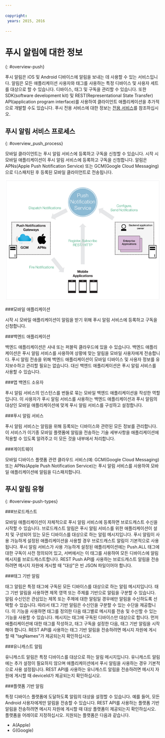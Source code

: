 ```yaml
---

copyright:
 years: 2015, 2016

---
```


# 푸시 알림에 대한 정보
{: #overview-push}

푸시 알림은 iOS 및 Android 디바이스에 알림을 보내는 데 사용할 수 있는 서비스입니다. 알림은 모든 애플리케이션 사용자와 태그를 사용하는 특정 디바이스 및 사용자 세트를 대상으로 할 수 있습니다. 디바이스, 태그 및 구독을 관리할 수 있습니다. 또한 SDK(software development kit) 및 REST(Representational State Transfer) API(application program interface)를 사용하여 클라이언트 애플리케이션을 추가적으로 개발할 수도 있습니다. 푸시 전용 서비스에 대한 정보는 [전용 서비스](../../dedicated/index.html)를 참조하십시오. 


## 푸시 알림 서비스 프로세스
{: #overview_push_process}

모바일 클라이언트는 푸시 알림 서비스에 등록하고 구독을 신청할 수 있습니다. 시작 시 모바일 애플리케이션이 푸시 알림 서비스에 등록하고 구독을 신청합니다. 알림은 APNs(Apple Push Notification Service) 또는 GCM(Google Cloud Messaging)으로 디스패치된 후 등록된 모바일 클라이언트로 전송됩니다.

![푸시 개요](images/overview.jpg)


###모바일 애플리케이션

시작 시 모바일 애플리케이션이 알림을 받기 위해 푸시 알림 서비스에 등록하고 구독을 신청합니다. 

###백엔드 애플리케이션

백엔드 애플리케이션은 사내 또는 퍼블릭 클라우드에 있을 수 있습니다. 백엔드 애플리케이션은 푸시 알림 서비스를 사용하여 상황에 맞는 알림을 모바일 사용자에게 전송합니다. 푸시 알림 전송을 위해 백엔드 애플리케이션이 모바일 디바이스 및 사용자 정보를 유지보수하고 관리할 필요는 없습니다. 대신 백엔드 애플리케이션은 푸시 알림 서비스를 사용할 수 있습니다. 

###앱 백엔드 소유자

푸시 알림 서비스의 인스턴스를 번들로 묶는 모바일 백엔드 애플리케이션을 작성한 역할입니다. 이 사용자가 푸시 알림 서비스를 사용하는 백엔드 애플리케이션과 푸시 알림의 대상인 모바일 애플리케이션에 맞게 푸시 알림 서비스를 구성하고 설정합니다. 

###푸시 알림 서비스

푸시 알림 서비스는 알림을 위해 등록되는 디바이스와 관련된 모든 정보를 관리합니다. 이 서비스가 이기종 모바일 플랫폼에 알림을 전송하는 기술 세부사항을 애플리케이션에 적용할 수 있도록 알려주고 이 모든 것을 내부에서 처리합니다. 

###게이트웨이

모바일 디바이스 플랫폼 관련 클라우드 서비스(예: GCM(Google Cloud Messaging) 또는 APNs(Apple Push Notification Service)는 푸시 알림 서비스를 사용하여 모바일 애플리케이션에 알림을 디스패치합니다. 

## 푸시 알림 유형
{: #overview-push-types}

###브로드캐스트

모바일 애플리케이션이 자체적으로 푸시 알림 서비스에 등록하면 브로드캐스트 수신을 시작할 수 있습니다. 브로드캐스트 알림은 푸시 알림 서비스를 위한 애플리케이션이 설치 및 구성되어 있는 모든 디바이스를 대상으로 하는 알림 메시지입니다. 푸시 알림이 사용 가능하게 설정된 애플리케이션을 사용할 경우 브로드캐스트 알림이 기본적으로 사용됩니다. 푸시 알림 서비스가 사용 가능하게 설정된 애플리케이션에는 Push.ALL 태그에 대한 구독이 사전 정의되어 있고, 서버에서는 이 태그를 사용하여 모든 디바이스에 알림 메시지를 브로드캐스트합니다. REST Push API를 사용하는 브로드캐스트 알림을 전송하려면 메시지 자원에 게시할 때 "대상"은 빈 JSON 파일이어야 합니다. 

###태그 기반 알림

태그 알림은 특정 태그에 구독된 모든 디바이스를 대상으로 하는 알림 메시지입니다. 태그 기반 알림을 사용하면 제목 영역 또는 주제를 기반으로 알림을 구분할 수 있습니다. 알림 수신인은 관심있는 제목 또는 주제에 대한 알림일 경우에만 알림을 수신하도록 선택할 수 있습니다. 따라서 태그 기반 알림은 수신인을 구분할 수 있는 수단을 제공합니다. 이 기능을 사용하면 태그를 정의한 다음 태그별로 메시지를 전송 및 수신할 수 있는 기능을 사용할 수 있습니다. 메시지는 태그에 구독된 디바이스만 대상으로 합니다. 먼저 애플리케이션에 대한 태그를 작성하고, 태그 구독을 설정한 다음, 태그 기반 알림을 시작해야 합니다. REST API를 사용하는 태그 기반 알림을 전송하려면 메시지 자원에 게시할 때 "tagNames"가 제공되는지 확인하십시오. 

###유니캐스트 알림

유니캐스트 알림은 특정 디바이스를 대상으로 하는 알림 메시지입니다. 유니캐스트 알림에는 추가 설정이 필요하지 않으며 애플리케이션에서 푸시 알림을 사용하는 경우 기본적으로 사용 설정됩니다. REST API를 사용하는 유니캐스트 알림을 전송하려면 메시지 자원에 게시할 때 deviceId가 제공되는지 확인하십시오. 

###플랫폼 기반 알림

특정 디바이스 플랫폼에 도달하도록 알림의 대상을 설정할 수 있습니다. 예를 들어, 모든 Android 사용자에게만 알림을 전송할 수 있습니다. REST API를 사용하는 플랫폼 기반 알림을 전송하려면 메시지 자원에 게시할 때 대상 플랫폼이 제공되는지 확인하십시오. 플랫폼을 어레이로 지정하십시오. 지원되는 플랫폼은 다음과 같습니다. 
* A(Apple)
* G(Google)
